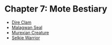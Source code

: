 # Chapter 7: Mote Bestiary

- [Dire Clam](dire-clam.md)
- [Malagwan Seal](malagwan-seal.md)
- [Murexian Creature](murexian-creature.md)
- [Selkie Warrior](selkie-warrior.md)
